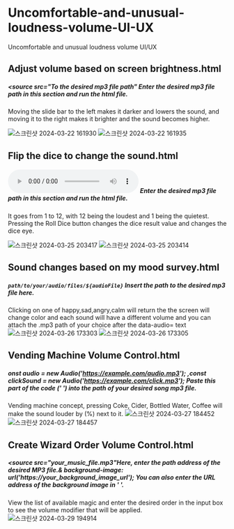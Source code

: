 # Uncomfortable-and-unusual-loudness-volume-UI-UX
Uncomfortable and unusual loudness volume UI/UX


## Adjust volume based on screen brightness.html
##### <source src="To the desired mp3 file path" Enter the desired mp3 file path in this section and run the html file.
Moving the slide bar to the left makes it darker and lowers the sound, and moving it to the right makes it brighter and the sound becomes higher.


![스크린샷 2024-03-22 161930](https://github.com/dldbfla/Uncomfortable-and-unusual-loudness-volume-UI-UX/assets/89433437/712de7f8-fe31-4aca-a588-762b6e2046d4)
![스크린샷 2024-03-22 161935](https://github.com/dldbfla/Uncomfortable-and-unusual-loudness-volume-UI-UX/assets/89433437/836c79ed-d1aa-44c8-b312-1b6769318455)



## Flip the dice to change the sound.html
##### <audio id="controlSound" controls src="Desired MP3 sound" loop></audio> Enter the desired mp3 file path in this section and run the html file.
It goes from 1 to 12, with 12 being the loudest and 1 being the quietest. Pressing the Roll Dice button changes the dice result value and changes the dice eye.


![스크린샷 2024-03-25 203417](https://github.com/dldbfla/Uncomfortable-and-unusual-loudness-volume-UI-UX/assets/89433437/2d3e78bb-ecda-453b-bf93-e4edfc7597a1)
![스크린샷 2024-03-25 203414](https://github.com/dldbfla/Uncomfortable-and-unusual-loudness-volume-UI-UX/assets/89433437/3cf2268e-5b12-49e6-adbc-ea6f5b936838)


## Sound changes based on my mood survey.html
#####  ` path/to/your/audio/files/${audioFile} ` Insert the path to the desired mp3 file here. 
Clicking on one of happy,sad,angry,calm will return the
the screen will change color and each sound will have a different volume and you can attach the .mp3 path of your choice after the data-audio= text  
![스크린샷 2024-03-26 173303](https://github.com/dldbfla/Uncomfortable-and-unusual-loudness-volume-UI-UX/assets/89433437/14d99d28-f7ae-4cd4-8997-fdea09d19ccd)
![스크린샷 2024-03-26 173305](https://github.com/dldbfla/Uncomfortable-and-unusual-loudness-volume-UI-UX/assets/89433437/a012870b-6a9c-438b-b94d-4719be699ff3)



## Vending Machine Volume Control.html
#####  onst audio = new Audio('https://example.com/audio.mp3');   ,const clickSound = new Audio('https://example.com/click.mp3');  Paste this part of the code (' ') into the path of your desired song mp3 file.
Vending machine concept, pressing Coke, Cider, Bottled Water, Coffee will make the sound louder by (%) next to it.
![스크린샷 2024-03-27 184452](https://github.com/dldbfla/Uncomfortable-and-unusual-loudness-volume-UI-UX/assets/89433437/56140656-39da-4ce4-8076-571c136c5b63)
![스크린샷 2024-03-27 184457](https://github.com/dldbfla/Uncomfortable-and-unusual-loudness-volume-UI-UX/assets/89433437/2378ee12-0356-414a-a0c1-dec33ab70b25)


## Create Wizard Order Volume Control.html
#####    <source src="your_music_file.mp3"Here, enter the path address of the desired MP3 file.& background-image: url('https://your_background_image_url'); You can also enter the URL address of the background image in ' '.
View the list of available magic and enter the desired order in the input box to see the volume modifier that will be applied.
![스크린샷 2024-03-29 194914](https://github.com/dldbfla/Uncomfortable-and-unusual-loudness-volume-UI-UX/assets/89433437/3ce28912-0798-49fe-8eb5-e780175001f2)
